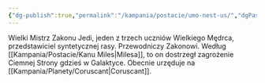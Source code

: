 ```yaml
---
{"dg-publish":true,"permalink":"/kampania/postacie/umo-nest-us/","dgPassFrontmatter":true}
---
```


Wielki Mistrz Zakonu Jedi, jeden z trzech uczniów Wielkiego Mędrca, przedstawiciel syntetycznej rasy. Przewodniczy Zakonowi. Według [[Kampania/Postacie/Kanu Miles\|Milesa]], to on dostrzegł zagrożenie Ciemnej Strony gdzieś w Galaktyce. Obecnie urzęduje na [[Kampania/Planety/Coruscant\|Coruscant]].